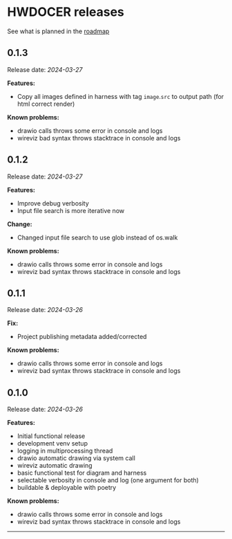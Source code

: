 # HWDOCER releases

See what is planned in the [roadmap][roadmap_file]

## 0.1.3

Release date: _2024-03-27_

**Features:**

- Copy all images defined in harness with tag `image`.`src` to output path (for html correct render)

**Known problems:**

- drawio calls throws some error in console and logs
- wireviz bad syntax throws stacktrace in console and logs

## 0.1.2

Release date: _2024-03-27_

**Features:**

- Improve debug verbosity
- Input file search is more iterative now

**Change:**

- Changed input file search to use glob instead of os.walk

**Known problems:**

- drawio calls throws some error in console and logs
- wireviz bad syntax throws stacktrace in console and logs

## 0.1.1

Release date: _2024-03-26_

**Fix:**

- Project publishing metadata added/corrected

**Known problems:**

- drawio calls throws some error in console and logs
- wireviz bad syntax throws stacktrace in console and logs

## 0.1.0

Release date: _2024-03-26_

**Features:**

- Initial functional release
- development venv setup
- logging in multiprocessing thread
- drawio automatic drawing via system call
- wireviz automatic drawing
- basic functional test for diagram and harness
- selectable verbosity in console and log (one argument for both)
- buildable & deployable with poetry

**Known problems:**

- drawio calls throws some error in console and logs
- wireviz bad syntax throws stacktrace in console and logs

---

[roadmap_file]: roadmap.md
